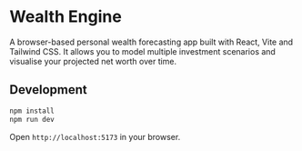 # Wealth Engine

A browser-based personal wealth forecasting app built with React, Vite and Tailwind CSS. It allows you to model multiple investment scenarios and visualise your projected net worth over time.

## Development

```bash
npm install
npm run dev
```

Open `http://localhost:5173` in your browser.
